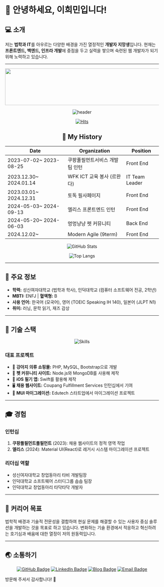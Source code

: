 # 👋 안녕하세요, 이희민입니다!

## 💻 소개

저는 **법학과 IT**를 아우르는 다양한 배경을 가진 열정적인 **개발자 지망생**입니다. 현재는 **프론트엔드, 백엔드, 인프라 개발**에 중점을 두고 실력을 쌓으며 숙련된 웹 개발자가 되기 위해 노력하고 있습니다.

---

<div align="center">

  <img src="https://render.gitanimals.org/lines/{yihimin}?pet-id=656763449834596716" width="1000" height="120"/>

![header](https://capsule-render.vercel.app/api?type=waving&color=auto&height=200&section=header&text=Welcome!&fontSize=50&animation=fadeIn&fontAlignY=38&desc=Yi%20Himin's%20GitHub%20Profile&descAlignY=51&descAlign=62)

</div>

<div align="center">

[![Hits](https://hits.seeyoufarm.com/api/count/incr/badge.svg?url=https%3A%2F%2Fgithub.com%2Fyourusername&count_bg=%2379C83D&title_bg=%23555555&icon=github.svg&icon_color=%23E7E7E7&title=hits&edge_flat=false)](https://github.com/yihimin)

</div>

<div align="center">

## 📖 My History

| Date                  | Organization                 | Position      |
|-----------------------|------------------------------|---------------|
| 2023-07-02~ 2023-08-25| 쿠팡풀필먼트서비스 개발팀 인턴       | Front End     |
| 2023.12.30~ 2024.01.14| WFK ICT 교육 봉사 (르완다)       | IT Team Leader|
| 2023.03.01~ 2024.12.31| 토독 필사페이지                  | Front End     |
| 2024-05-03~ 2024-09-13| 엘리스 프론트엔드 인턴             | Front End     |
| 2024-05-20~ 2024-06-03| 멍멍냥냥 펫 커뮤니티               | Back End     |
| 2024.12.02~           | Modern Agile (9term)          | Front End    |


![GitHub Stats](https://github-readme-stats.vercel.app/api?username=yihimin&show_icons=true&theme=synthwave)

![Top Langs](https://github-readme-stats.vercel.app/api/top-langs/?username=yihimin&layout=compact&theme=synthwave&cache_seconds=86400
)


</div>

---

## 🌟 주요 정보

- **학력:** 성신여자대학교 (법학과 학사), 인덕대학교 (컴퓨터 소프트웨어 전공, 2학년)
- **MBTI:** ENFJ | **혈액형:** B
- **사용 언어:** 한국어 (모국어), 영어 (TOEIC Speaking IH 140), 일본어 (JLPT N1)
- **취미:** 러닝, 문학 읽기, 재즈 감상

---

## 🔨 기술 스택

<div align="center">

![Skills](https://skillicons.dev/icons?i=react,php,java,python,mysql,mongodb,bootstrap,git,github,swift,nodejs&theme=light)

</div>

### 대표 프로젝트
- 🛒 **강아지 의류 쇼핑몰:** PHP, MySQL, Bootstrap으로 개발
- 🐾 **펫 커뮤니티 사이트:** Node.js와 MongoDB를 사용해 제작
- 📱 **iOS 필기 앱:** Swift를 활용해 제작
- 🖥️ **채용 웹사이트:** Coupang Fulfillment Services 인턴십에서 기여
- 🚀 **MUI 마이그레이션:** Edutech 스타트업에서 마이그레이션 프로젝트

---

## 🎓 경험

### 인턴십
1. **쿠팡풀필먼트풀필먼트** (2023): 채용 웹사이트의 정적 영역 작업
2. **엘리스** (2024): Material UI(React)로 레거시 시스템 마이그레이션 프로젝트

### 리더십 역할
- 성신여자대학교 창업동아리 타비 개발팀장
- 인덕대학교 소프트웨어 스터디그룹 솝솝 팀장
- 인덕대학교 창업동아리 타닥타닥 개발자

---

## 🎯 커리어 목표

법학적 배경과 기술적 전문성을 결합하여 현실 문제를 해결할 수 있는 사용자 중심 솔루션을 개발하는 것을 목표로 하고 있습니다. 변화하는 기술 환경에서 적응하고 혁신하려는 호기심과 배움에 대한 열정이 저의 원동력입니다.

---

## 🌏 소통하기

<div align="center">

[![GitHub Badge](https://img.shields.io/badge/GitHub-181717?style=flat-square&logo=github&logoColor=white)](https://github.com/yihimin)
[![LinkedIn Badge](https://img.shields.io/badge/LinkedIn-0A66C2?style=flat-square&logo=linkedin&logoColor=white)](https://linkedin.com/in/희민-이-984366238/)
[![Blog Badge](https://img.shields.io/badge/Blog-DD0B78?style=flat-square&logo=notion&logoColor=white)](https://medium.com/@yihimin01)
[![Email Badge](https://img.shields.io/badge/Email-EA4335?style=flat-square&logo=gmail&logoColor=white)](mailto:yihimin@gmail.com)

</div>

방문해 주셔서 감사합니다! 🚀
